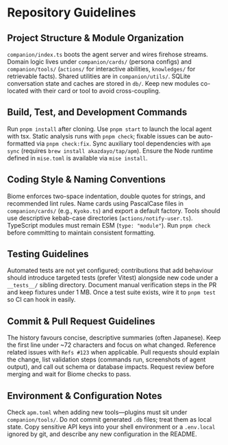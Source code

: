 # Repository Guidelines

## Project Structure & Module Organization
`companion/index.ts` boots the agent server and wires firehose streams. Domain logic lives under `companion/cards/` (persona configs) and `companion/tools/` (`actions/` for interactive abilities, `knowledges/` for retrievable facts). Shared utilities are in `companion/utils/`. SQLite conversation state and caches are stored in `db/`. Keep new modules co-located with their card or tool to avoid cross-coupling.

## Build, Test, and Development Commands
Run `pnpm install` after cloning. Use `pnpm start` to launch the local agent with tsx. Static analysis runs with `pnpm check`; fixable issues can be auto-formatted via `pnpm check:fix`. Sync auxiliary tool dependencies with `apm sync` (requires `brew install akazdayo/tap/apm`). Ensure the Node runtime defined in `mise.toml` is available via `mise install`.

## Coding Style & Naming Conventions
Biome enforces two-space indentation, double quotes for strings, and recommended lint rules. Name cards using PascalCase files in `companion/cards/` (e.g., `Kyoko.ts`) and export a default factory. Tools should use descriptive kebab-case directories (`actions/notify-user.ts`). TypeScript modules must remain ESM (`type: "module"`). Run `pnpm check` before committing to maintain consistent formatting.

## Testing Guidelines
Automated tests are not yet configured; contributions that add behaviour should introduce targeted tests (prefer Vitest) alongside new code under a `__tests__/` sibling directory. Document manual verification steps in the PR and keep fixtures under 1 MB. Once a test suite exists, wire it to `pnpm test` so CI can hook in easily.

## Commit & Pull Request Guidelines
The history favours concise, descriptive summaries (often Japanese). Keep the first line under ~72 characters and focus on what changed. Reference related issues with `Refs #123` when applicable. Pull requests should explain the change, list validation steps (commands run, screenshots of agent output), and call out schema or database impacts. Request review before merging and wait for Biome checks to pass.

## Environment & Configuration Notes
Check `apm.toml` when adding new tools—plugins must sit under `companion/tools/`. Do not commit generated `.db` files; treat them as local state. Copy sensitive API keys into your shell environment or a `.env.local` ignored by git, and describe any new configuration in the README.

